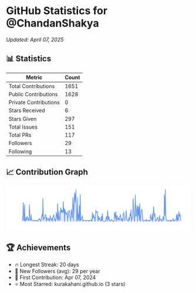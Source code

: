 # GitHub Statistics for @ChandanShakya
*Updated: April 07, 2025*

## 📊 Statistics
| Metric | Count |
|--------|--------|
| Total Contributions | 1651 |
| Public Contributions | 1628 |
| Private Contributions | 0 |
| Stars Received | 6 |
| Stars Given | 297 |
| Total Issues | 151 |
| Total PRs | 117 |
| Followers | 29 |
| Following | 13 |

## 📈 Contribution Graph

![Contribution Graph](./contribution_graph.png)

## 🏆 Achievements

- 🔥 Longest Streak: 20 days
- 👥 New Followers (avg): 29 per year
- 📅 First Contribution: Apr 07, 2024
- ⭐ Most Starred: kurakahani.github.io (3 stars)
